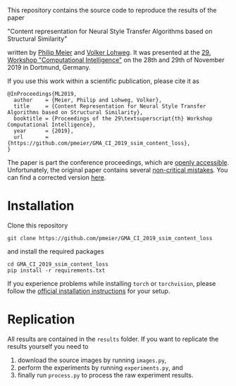 This repository contains the source code to reproduce the results of the paper

"Content representation for Neural Style Transfer Algorithms based on Structural Similarity"

written by [Philip Meier](https://www.th-owl.de/init/en/das-init/team/c/meier-5.html) and [Volker Lohweg](https://www.th-owl.de/init/en/das-init/team/c/lohweg-1.html). It was  presented at the [29. Workshop "Computational Intelligence"](http://www.rst.e-technik.tu-dortmund.de/cms/de/Veranstaltungen/GMA-Fachausschuss/index.html) on the 28th and 29th of November 2019 in Dortmund, Germany.

If you use this work within a scientific publication, please cite it as

```
@InProceedings{ML2019,
  author    = {Meier, Philip and Lohweg, Volker},
  title     = {Content Representation for Neural Style Transfer Algorithms based on Structural Similarity},
  booktitle = {Proceedings of the 29\textsuperscript{th} Workshop Computational Intelligence},
  year      = {2019},
  url       = {https://github.com/pmeier/GMA_CI_2019_ssim_content_loss},
}
```

The paper is part the conference proceedings, which are [openly accessible](https://dx.doi.org/10.5445/KSP/1000098736). Unfortunately, the original paper contains several [non-critical mistakes](https://github.com/pmeier/GMA_CI_2019_ssim_content_loss/issues/2). You can find a corrected version [here](https://github.com/pmeier/GMA_CI_2019_ssim_content_loss/blob/master/paper.pdf).

# Installation

Clone this repository

`git clone https://github.com/pmeier/GMA_CI_2019_ssim_content_loss`

and install the required packages

```
cd GMA_CI_2019_ssim_content_loss
pip install -r requirements.txt
```

If you experience problems while installing `torch` or `torchvision`, please follow the [official installation instructions](https://pytorch.org/get-started/locally/) for your setup.

# Replication

All results are contained in the `results` folder. If you want to replicate the results yourself you need to

1. download the source images by running `images.py`,
2. perform the experiments by running `experiments.py`, and
3. finally run `process.py` to process the raw experiment results.

